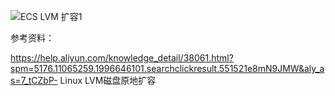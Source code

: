   ![ECS LVM 扩容1](https://github.com/Lancger/opslinux/blob/master/images/ecs_lvm_01.png)

参考资料：

https://help.aliyun.com/knowledge_detail/38061.html?spm=5176.11065259.1996646101.searchclickresult.551521e8mN9JMW&aly_as=7_tCZbP-   Linux LVM磁盘原地扩容
